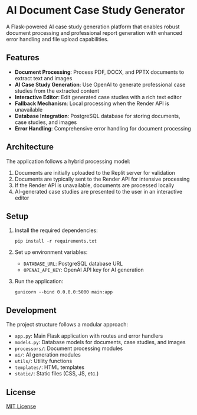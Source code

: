 # AI Document Case Study Generator

A Flask-powered AI case study generation platform that enables robust document processing and professional report generation with enhanced error handling and file upload capabilities.

## Features

- **Document Processing**: Process PDF, DOCX, and PPTX documents to extract text and images
- **AI Case Study Generation**: Use OpenAI to generate professional case studies from the extracted content
- **Interactive Editor**: Edit generated case studies with a rich text editor
- **Fallback Mechanism**: Local processing when the Render API is unavailable
- **Database Integration**: PostgreSQL database for storing documents, case studies, and images
- **Error Handling**: Comprehensive error handling for document processing

## Architecture

The application follows a hybrid processing model:
1. Documents are initially uploaded to the Replit server for validation
2. Documents are typically sent to the Render API for intensive processing
3. If the Render API is unavailable, documents are processed locally
4. AI-generated case studies are presented to the user in an interactive editor

## Setup

1. Install the required dependencies:
   ```
   pip install -r requirements.txt
   ```

2. Set up environment variables:
   - `DATABASE_URL`: PostgreSQL database URL
   - `OPENAI_API_KEY`: OpenAI API key for AI generation

3. Run the application:
   ```
   gunicorn --bind 0.0.0.0:5000 main:app
   ```

## Development

The project structure follows a modular approach:
- `app.py`: Main Flask application with routes and error handlers
- `models.py`: Database models for documents, case studies, and images
- `processors/`: Document processing modules
- `ai/`: AI generation modules
- `utils/`: Utility functions
- `templates/`: HTML templates
- `static/`: Static files (CSS, JS, etc.)

## License

[MIT License](LICENSE)